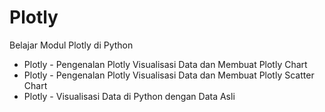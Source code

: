 # Plotly
Belajar Modul Plotly di Python

- Plotly - Pengenalan Plotly Visualisasi Data dan Membuat Plotly Chart
- Plotly - Pengenalan Plotly Visualisasi Data dan Membuat Plotly Scatter Chart
- Plotly - Visualisasi Data di Python dengan Data Asli
